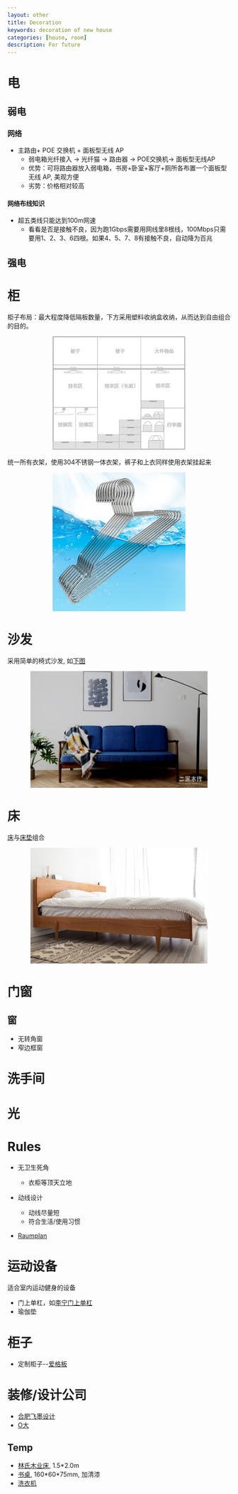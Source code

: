 ```yaml
---
layout: other
title: Decoration
keywords: decoration of new house
categories: [house, room]
description: For future
---
```



# 电

## 弱电

### 网络

- 主路由+ POE 交换机 + 面板型无线 AP
  - 弱电箱光纤接入 -> 光纤猫 -> 路由器 -> POE交换机-> 面板型无线AP 
  - 优势：可将路由器放入弱电箱，书房+卧室+客厅+厕所各布置一个面板型无线 AP, 美观方便
  - 劣势：价格相对较高

#### 网络布线知识
- 超五类线只能达到100m网速
  - 看看是否是接触不良，因为跑1Gbps需要用网线里8根线，100Mbps只需要用1、2、3、6四根。如果4、5、7、8有接触不良，自动降为百兆


## 强电

# 柜

柜子布局：最大程度降低隔板数量，下方采用塑料收纳盒收纳，从而达到自由组合的目的。

<div align="center"><img width="300" src="https://raw.githubusercontent.com/LfqGithub/LfqGithub.github.io/master/images/house/closet.png"/></div>

统一所有衣架，使用304不锈钢一体衣架，裤子和上衣同样使用衣架挂起来
<div align="center"><img width="300" src="https://raw.githubusercontent.com/LfqGithub/LfqGithub.github.io/master/images/house/hanger.jpg"/></div>

# 沙发
采用简单的椅式沙发, 如[下图](https://item.taobao.com/item.htm?spm=a1z10.1-c-s.w8631129-21520405239.37.5678e6b1PQa67w&id=569640810678)

<div align="center"><img width="400" src="https://raw.githubusercontent.com/LfqGithub/LfqGithub.github.io/master/images/house/sofa.jpg"/></div>

# 床

[床](https://item.taobao.com/item.htm?spm=a1z0k.7385961.1997989141.10.3f3f570bTvJPtu&id=551296190740&_u=v1o2q4l7843b)与[床垫](https://item.taobao.com/item.htm?spm=2013.1.0.0.2cbdf9aeFi2plj&id=584057907486)组合

<div align="center"><img width="400" src="https://raw.githubusercontent.com/LfqGithub/LfqGithub.github.io/master/images/house/bed.jpg"/></div>


# 门窗

## 窗

- 无转角窗
- 窄边框窗

# 洗手间

# 光


# Rules

- 无卫生死角
  - 衣柜等顶天立地
- 动线设计
  - 动线尽量短
  - 符合生活/使用习惯

- [Raumplan](https://architecturedesignprimer.wordpress.com/2012/12/26/free-plan-open-plan-raumplan/)

# 运动设备
适合室内运动健身的设备

- 门上单杠，如[李宁门上单杠](https://item.jd.com/100004880454.html)
- 瑜伽垫

# 柜子

- 定制柜子--[爱格板](https://www.egger.com/shop/zh_CN/about-us/sources-of-supply)

# 装修/设计公司

- [合肥飞墨设计](http://www.feimosheji.com/)
- [O大](https://otika2046.zcool.com.cn/)

## Temp 

- [林氏木业床](https://item.jd.com/49892179187.html), 1.5\*2.0m
- [书桌](https://item.taobao.com/item.htm?spm=a1z0k.7385961.1997985097.d4918993.44ce570brfwPEw&id=543279184008&_u=t2dmg8j26111), 160\*60\*75mm, 加清漆
- [洗衣机](https://item.jd.com/100007255984.html)
